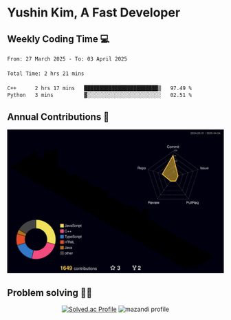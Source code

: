# Yushin Kim, A Fast Developer

## Weekly Coding Time 💻

<!--START_SECTION:waka-->

```txt
From: 27 March 2025 - To: 03 April 2025

Total Time: 2 hrs 21 mins

C++      2 hrs 17 mins   ████████████████████████▒   97.49 %
Python   3 mins          ▓░░░░░░░░░░░░░░░░░░░░░░░░   02.51 %
```

<!--END_SECTION:waka-->

## Annual Contributions 🏃

![](./profile-3d-contrib/profile-night-rainbow.svg)

## Problem solving 👨‍💻

<div align="center">

[![Solved.ac Profile](http://mazassumnida.wtf/api/v2/generate_badge?boj=kys010306)](https://solved.ac/kys010306)
![mazandi profile](http://mazandi.herokuapp.com/api?handle=kys010306&theme=dark)

</div>
